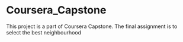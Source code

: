 # Coursera_Capstone
This project is a part of Coursera Capstone. The final assignment is to select the best neighbourhood 

